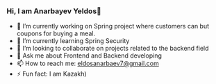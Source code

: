 ### Hi, I am Anarbayev Yeldos👋

<!--
**dosbos/dosbos** is a ✨ _special_ ✨ repository because its `README.md` (this file) appears on your GitHub profile.
- 🤔 I’m looking for help with ...
- 😄 Pronouns: ...
Here are some ideas to get you started:
-->

- 🔭 I’m currently working on Spring project where customers can but coupons for buying a meal.
- 🌱 I’m currently learning Spring Security
- 👯 I’m looking to collaborate on projects related to the backend field
- 💬 Ask me about Frontend and Backend developing
- 📫 How to reach me: eldosanarbaev7@gmail.com
- ⚡ Fun fact: I am Kazakh)
